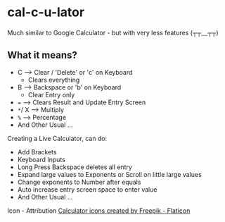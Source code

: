 # cal-c-u-lator

Much similar to Google Calculator - but with very less features (┬┬﹏┬┬)

## What it means?

- C --> Clear / 'Delete' or 'c' on Keyboard
  - Clears everything
- B --> Backspace or 'b' on Keyboard
  - Clear Entry only
- `=` --> Clears Result and Update Entry Screen
- `*`/ X --> Multiply
- `%` --> Percentage
- And Other Usual ...

Creating a Live Calculator, can do:

- Add Brackets
- Keyboard Inputs
- Long Press Backspace deletes all entry
- Expand large values to Exponents or Scroll on little large values
- Change exponents to Number after equals
- Auto increase entry screen space to enter value
- And Other Usual ...

Icon - Attribution <a href="https://www.flaticon.com/free-icons/calculator" title="calculator icons">Calculator icons created by Freepik - Flaticon</a>
